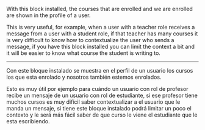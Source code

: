 With this block installed, the courses that are enrolled and we are enrolled are shown in the profile of a user.

This is very useful, for example, when a user with a teacher role receives a message from a user with a student role, if that teacher has many courses it is very difficult to know how to contextualize the user who sends a message, if you have this block installed you can limit the context a bit and it will be easier to know what course the student is writing to.


***


Con este bloque instalado se muestra en el perfil de un usuario los cursos los que esta enrolado y nosotros también estemos enrolados. 

Esto es muy útil por ejemplo para cuándo un usuario con rol de profesor recibe un mensaje de un usuario con rol de estudiante, si ese profesor tiene muchos cursos es muy difícil saber contextualizar a el usuario que le manda un mensaje, si tiene este bloque instalado podrá limitar un poco el contexto y le será más fácil saber de que curso le viene el estudiante que le esta escribiendo.
